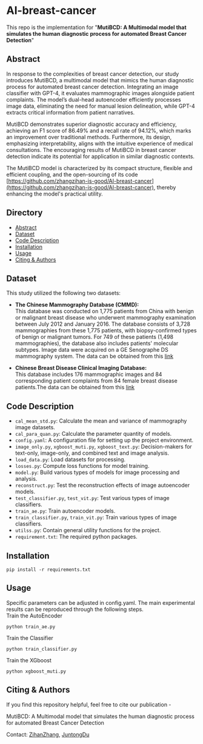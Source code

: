 # AI-breast-cancer 
This repo is the implementation for "**MutiBCD: A Multimodal model that simulates the human diagnostic process for automated Breast Cancer Detection**"
## Abstract
In response to the complexities of breast cancer detection, our study introduces MutiBCD, a multimodal model that mimics the human diagnostic process for automated breast cancer detection. Integrating an image classifier with GPT-4, it evaluates mammographic images alongside patient complaints. The model’s dual-head autoencoder efficiently processes image data, eliminating the need for manual lesion delineation, while GPT-4 extracts critical information from patient narratives.

MutiBCD demonstrates superior diagnostic accuracy and efficiency, achieving an F1 score of 86.49% and a recall rate of 94.12%, which marks an improvement over traditional methods. Furthermore, its design, emphasizing interpretability, aligns with the intuitive experience of medical consultations. The encouraging results of MutiBCD in breast cancer detection indicate its potential for application in similar diagnostic contexts.

The MutiBCD model is characterized by its compact structure, flexible and efficient coupling, and the open-sourcing of its code [https://github.com/zhangzihan-is-good/AI-breast-cancer](https://github.com/zhangzihan-is-good/AI-breast-cancer), thereby enhancing the model's practical utility.

## Directory
- [Abstract](#abstract)
- [Dataset](#dataset)
- [Code Description](#code-description)
- [Installation](#installation)
- [Usage](#usage)
- [Citing & Authors](#citing--authors)
## Dataset
This study utilized the following two datasets:

- **The Chinese Mammography Database (CMMD):**  
  This database was conducted on 1,775 patients from China with benign or malignant breast disease who underwent mammography examination between July 2012 and January 2016. The database consists of 3,728 mammographies from these 1,775 patients, with biopsy-confirmed types of benign or malignant tumors. For 749 of these patients (1,498 mammographies), the database also includes patients' molecular subtypes. Image data were acquired on a GE Senographe DS mammography system. The data can be obtained from this [link](https://wiki.cancerimagingarchive.net/pages/viewpage.action?pageId=70230508)

- **Chinese Breast Disease Clinical Imaging Database:**  
  This database includes 176 mammographic images and 84 corresponding patient complaints from 84 female breast disease patients.The data can be obtained from this [link](https://medbooks.ipmph.com/yx/imageLibrary/2578.html)

## Code Description
- `cal_mean_std.py`: Calculate the mean and variance of mammography image datasets.
- `cal_para_quan.py`: Calculate the parameter quantity of models.
- `config.yaml`: A configuration file for setting up the project environment.
- `image_only.py`, `xgboost_muti.py`, `xgboost_text.py`: Decision-makers for text-only, image-only, and combined text and image analysis.
- `load_data.py`: Load datasets for processing.
- `losses.py`: Compute loss functions for model training.
- `model.py`: Build various types of models for image processing and analysis.
- `reconstruct.py`: Test the reconstruction effects of image autoencoder models.
- `test_classifier.py`, `test_vit.py`: Test various types of image classifiers.
- `train_ae.py`: Train autoencoder models.
- `train_classifier.py`, `train_vit.py`: Train various types of image classifiers.
- `utilss.py`: Contain general utility functions for the project.
- `requirement.txt`: The required python packages.
## Installation
```
pip install -r requirements.txt
```
## Usage
Specific parameters can be adjusted in config.yaml. The main experimental results can be reproduced through the following steps.  
Train the AutoEncoder
```
python train_ae.py
```
Train the Classifier
```
python train_classifier.py
```
Train the XGboost
```
python xgboost_muti.py
```
## Citing & Authors

If you find this repository helpful, feel free to cite our publication -

MutiBCD: A Multimodal model that simulates the human diagnostic process for automated Breast Cancer Detection

Contact: [ZihanZhang](mailto:zihanzhang@ir.hit.edu.cn), [JuntongDu](mailto:13936610448@163.com)
